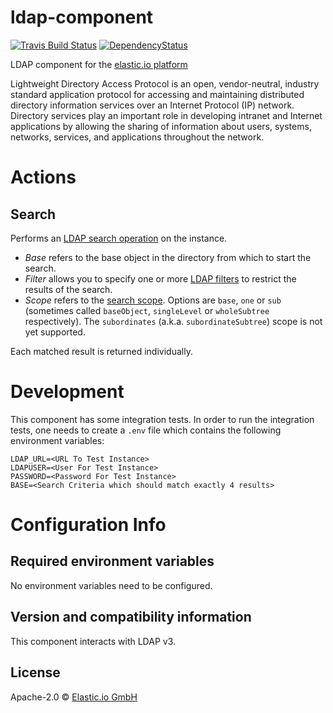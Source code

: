 # ldap-component 
[![Travis Build Status][travis-image]][travis-url]
[![DependencyStatus][daviddm-image]][daviddm-url]

LDAP component for the [elastic.io platform](http://www.elastic.io)

Lightweight Directory Access Protocol is an open, vendor-neutral, industry
standard application protocol for accessing and maintaining distributed
directory information services over an Internet Protocol (IP) network. Directory
services play an important role in developing intranet and Internet applications
by allowing the sharing of information about users, systems, networks, services,
and applications throughout the network.

# Actions
## Search
Performs an [LDAP search operation](https://www.ldap.com/the-ldap-search-operation) on the instance.
* *Base* refers to the base object in the directory from which to start the search.
* *Filter* allows you to specify one or more [LDAP
 filters](https://www.ldap.com/ldap-filters) to restrict the results of the
 search.
* *Scope* refers to the [search
 scope](https://www.ldap.com/the-ldap-search-operation).  Options are `base`,
 `one` or `sub` (sometimes called `baseObject`, `singleLevel` or `wholeSubtree`
 respectively). The `subordinates` (a.k.a. `subordinateSubtree`) scope is not
 yet supported.

Each matched result is returned individually.

# Development
This component has some integration tests.  In order to run the integration
tests, one needs to create a `.env` file which contains the following
environment variables:

```
LDAP_URL=<URL To Test Instance>
LDAPUSER=<User For Test Instance>
PASSWORD=<Password For Test Instance>
BASE=<Search Criteria which should match exactly 4 results>
```

# Configuration Info
## Required environment variables
No environment variables need to be configured.

## Version and compatibility information
This component interacts with LDAP v3. 

## License

Apache-2.0 © [Elastic.io GmbH](elastic.io)

[travis-image]: https://travis-ci.org/elasticio/ldap-component.svg?branch=master
[travis-url]: https://travis-ci.org/elasticio/ldap-component
[daviddm-image]: https://david-dm.org/elasticio/ldap-component.svg?theme=shields.io
[daviddm-url]: https://david-dm.org/elasticio/ldap-component
